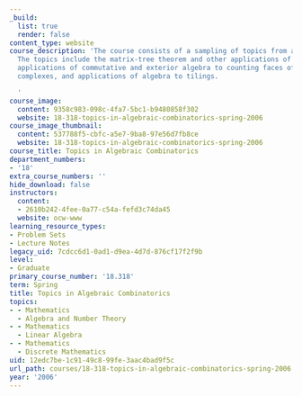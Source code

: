 ```yaml
---
_build:
  list: true
  render: false
content_type: website
course_description: 'The course consists of a sampling of topics from algebraic combinatorics.
  The topics include the matrix-tree theorem and other applications of linear algebra,
  applications of commutative and exterior algebra to counting faces of simplicial
  complexes, and applications of algebra to tilings.

  '
course_image:
  content: 9358c983-098c-4fa7-5bc1-b9480858f302
  website: 18-318-topics-in-algebraic-combinatorics-spring-2006
course_image_thumbnail:
  content: 537788f5-cbfc-a5e7-9ba8-97e56d7fb8ce
  website: 18-318-topics-in-algebraic-combinatorics-spring-2006
course_title: Topics in Algebraic Combinatorics
department_numbers:
- '18'
extra_course_numbers: ''
hide_download: false
instructors:
  content:
  - 2610b242-4fee-0a77-c54a-fefd3c74da45
  website: ocw-www
learning_resource_types:
- Problem Sets
- Lecture Notes
legacy_uid: 7cdcc6d1-0ad1-d9ea-4d7d-876cf17f2f9b
level:
- Graduate
primary_course_number: '18.318'
term: Spring
title: Topics in Algebraic Combinatorics
topics:
- - Mathematics
  - Algebra and Number Theory
- - Mathematics
  - Linear Algebra
- - Mathematics
  - Discrete Mathematics
uid: 12edc7be-1c91-49c8-99fe-3aac4bad9f5c
url_path: courses/18-318-topics-in-algebraic-combinatorics-spring-2006
year: '2006'
---
```

